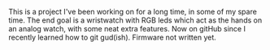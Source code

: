 This is a project I've been working on for a long time, in some of my spare time. The end goal is a wristwatch with RGB leds which act as the hands on an analog watch, with some neat extra features. Now on gitHub since I recently learned how to git gud(ish).
Firmware not written yet.
